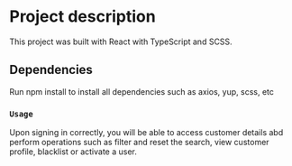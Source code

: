 # Project description

This project was built with React with TypeScript and SCSS.

## Dependencies 

Run npm install to install all dependencies such as axios, yup, scss, etc

### `Usage`
Upon signing in correctly, you will be able to access customer details abd perform operations such as filter and reset the search, view customer profile, blacklist or activate a user.







